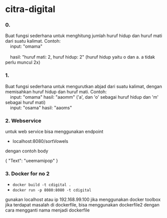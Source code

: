 # citra-digital

### 0.
Buat fungsi sederhana untuk menghitung jumlah huruf hidup dan huruf mati dari suatu kalimat. Contoh:
<br>&nbsp;&nbsp;&nbsp; input: "omama"   
<br>&nbsp;&nbsp;&nbsp; hasil: "huruf mati: 2, huruf hidup: 2"  (huruf hidup yaitu o dan a. a tidak perlu muncul 2x)

### 1. 
Buat fungsi sederhana untuk mengurutkan abjad dari suatu kalimat, dengan memisahkan huruf hidup dan huruf mati. Contoh:
   <br>&nbsp;&nbsp;&nbsp; input: "omama"   hasil: "aaomm" ('a', dan 'o' sebagai huruf hidup dan 'm' sebagai huruf mati)
   <br>&nbsp;&nbsp;&nbsp; input: "osama"   hasil: "aaoms"

### 2. Webservice

untuk web service bisa menggunakan endpoint

* localhost:8080/sortVowels

dengan contoh body 

{
	"Text": "ueemamipop"
}
    
    
### 3. Docker for no 2

* `docker build -t cdigital .`
* `docker run -p 8080:8080 -t cdigital`

gunakan localhost atau ip 192.168.99.100 jika menggunakan docker toolbox <br>
jika terdapat masalah di dockerfile, bisa menggunakan dockerfile2 dengan cara mengganti nama menjadi dockerfile
